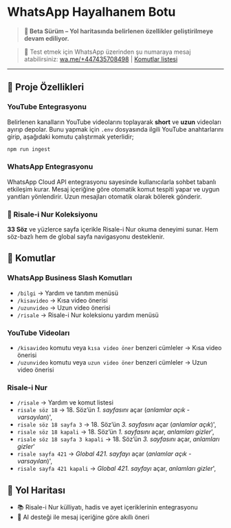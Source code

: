 # WhatsApp Hayalhanem Botu

> **🚧 Beta Sürüm – Yol haritasında belirlenen özellikler geliştirilmeye devam ediliyor.**

> 📱 Test etmek için WhatsApp üzerinden şu numaraya mesaj atabilirsiniz: [wa.me/+447435708498](https://wa.me/+447435708498) | [Komutlar listesi](#-komutlar)

---

## 📌 Proje Özellikleri

### YouTube Entegrasyonu

Belirlenen kanalların YouTube videolarını toplayarak **short** ve **uzun** videoları ayırıp depolar. Bunu yapmak için `.env` dosyasında ilgili YouTube anahtarlarını girip, aşağıdaki komutu çalıştırmak yeterlidir;

```bash
npm run ingest
```

### WhatsApp Entegrasyonu

WhatsApp Cloud API entegrasyonu sayesinde kullanıcılarla sohbet tabanlı etkileşim kurar. Mesaj içeriğine göre otomatik komut tespiti yapar ve uygun yanıtları yönlendirir. Uzun mesajları otomatik olarak bölerek gönderir.

### 📖 Risale-i Nur Koleksiyonu

**33 Söz** ve yüzlerce sayfa içerikle Risale-i Nur okuma deneyimi sunar. Hem söz-bazlı hem de global sayfa navigasyonu desteklenir.

## 💬 Komutlar

### WhatsApp Business Slash Komutları
- `/bilgi` → Yardım ve tanıtım menüsü
- `/kisavideo` → Kısa video önerisi
- `/uzunvideo` → Uzun video önerisi
- `/risale` → Risale-i Nur koleksionu yardım menüsü

### YouTube Videoları
- `/kisavideo` komutu veya `kısa video öner` benzeri cümleler → Kısa video önerisi
- `/uzunvideo` komutu veya `uzun video öner` benzeri cümleler → Uzun video önerisi

### Risale-i Nur
- `/risale` → Yardım ve komut listesi
- `risale söz 18` → 18. Söz’ün *1. sayfasını* açar (*anlamlar açık - varsayılan*)',
- `risale söz 18 sayfa 3` → 18. Söz’ün *3. sayfasını* açar (*anlamlar açık*)',
- `risale söz 18 kapali` → 18. Söz’ün *1. sayfasını* açar, *anlamları gizler*',
- `risale söz 18 sayfa 3 kapali` → 18. Söz’ün *3. sayfasını* açar, *anlamları gizler*'
- `risale sayfa 421` → *Global 421. sayfayı* açar (*anlamlar açık - varsayılan*)',
- `risale sayfa 421 kapali` → *Global 421. sayfayı* açar, *anlamları gizler*',

## 🧭 Yol Haritası

* 📚 Risale-i Nur külliyatı, hadis ve ayet içeriklerinin entegrasyonu
* 🤖 AI desteği ile mesaj içeriğine göre akıllı öneri

